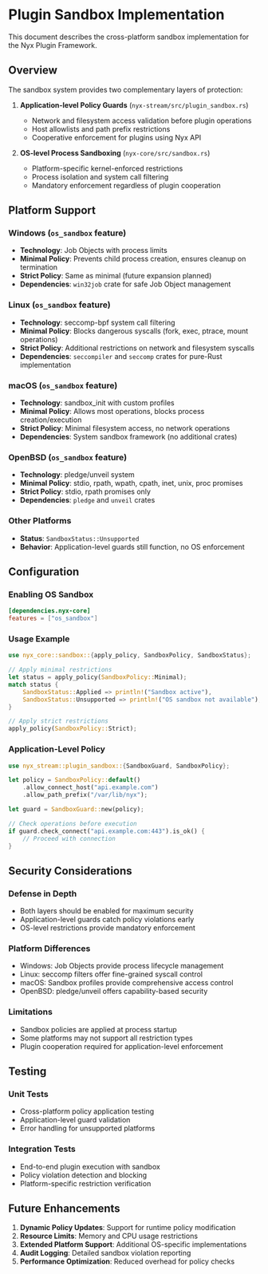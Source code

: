 # Plugin Sandbox Implementation

This document describes the cross-platform sandbox implementation for the Nyx Plugin Framework.

## Overview

The sandbox system provides two complementary layers of protection:

1. **Application-level Policy Guards** (`nyx-stream/src/plugin_sandbox.rs`)
   - Network and filesystem access validation before plugin operations
   - Host allowlists and path prefix restrictions
   - Cooperative enforcement for plugins using Nyx API

2. **OS-level Process Sandboxing** (`nyx-core/src/sandbox.rs`)
   - Platform-specific kernel-enforced restrictions
   - Process isolation and system call filtering
   - Mandatory enforcement regardless of plugin cooperation

## Platform Support

### Windows (`os_sandbox` feature)
- **Technology**: Job Objects with process limits
- **Minimal Policy**: Prevents child process creation, ensures cleanup on termination
- **Strict Policy**: Same as minimal (future expansion planned)
- **Dependencies**: `win32job` crate for safe Job Object management

### Linux (`os_sandbox` feature)
- **Technology**: seccomp-bpf system call filtering
- **Minimal Policy**: Blocks dangerous syscalls (fork, exec, ptrace, mount operations)
- **Strict Policy**: Additional restrictions on network and filesystem syscalls
- **Dependencies**: `seccompiler` and `seccomp` crates for pure-Rust implementation

### macOS (`os_sandbox` feature)
- **Technology**: sandbox_init with custom profiles
- **Minimal Policy**: Allows most operations, blocks process creation/execution
- **Strict Policy**: Minimal filesystem access, no network operations
- **Dependencies**: System sandbox framework (no additional crates)

### OpenBSD (`os_sandbox` feature)
- **Technology**: pledge/unveil system
- **Minimal Policy**: stdio, rpath, wpath, cpath, inet, unix, proc promises
- **Strict Policy**: stdio, rpath promises only
- **Dependencies**: `pledge` and `unveil` crates

### Other Platforms
- **Status**: `SandboxStatus::Unsupported`
- **Behavior**: Application-level guards still function, no OS enforcement

## Configuration

### Enabling OS Sandbox
```toml
[dependencies.nyx-core]
features = ["os_sandbox"]
```

### Usage Example
```rust
use nyx_core::sandbox::{apply_policy, SandboxPolicy, SandboxStatus};

// Apply minimal restrictions
let status = apply_policy(SandboxPolicy::Minimal);
match status {
    SandboxStatus::Applied => println!("Sandbox active"),
    SandboxStatus::Unsupported => println!("OS sandbox not available"),
}

// Apply strict restrictions
apply_policy(SandboxPolicy::Strict);
```

### Application-Level Policy
```rust
use nyx_stream::plugin_sandbox::{SandboxGuard, SandboxPolicy};

let policy = SandboxPolicy::default()
    .allow_connect_host("api.example.com")
    .allow_path_prefix("/var/lib/nyx");

let guard = SandboxGuard::new(policy);

// Check operations before execution
if guard.check_connect("api.example.com:443").is_ok() {
    // Proceed with connection
}
```

## Security Considerations

### Defense in Depth
- Both layers should be enabled for maximum security
- Application-level guards catch policy violations early
- OS-level restrictions provide mandatory enforcement

### Platform Differences
- Windows: Job Objects provide process lifecycle management
- Linux: seccomp filters offer fine-grained syscall control  
- macOS: Sandbox profiles provide comprehensive access control
- OpenBSD: pledge/unveil offers capability-based security

### Limitations
- Sandbox policies are applied at process startup
- Some platforms may not support all restriction types
- Plugin cooperation required for application-level enforcement

## Testing

### Unit Tests
- Cross-platform policy application testing
- Application-level guard validation
- Error handling for unsupported platforms

### Integration Tests
- End-to-end plugin execution with sandbox
- Policy violation detection and blocking
- Platform-specific restriction verification

## Future Enhancements

1. **Dynamic Policy Updates**: Support for runtime policy modification
2. **Resource Limits**: Memory and CPU usage restrictions
3. **Extended Platform Support**: Additional OS-specific implementations
4. **Audit Logging**: Detailed sandbox violation reporting
5. **Performance Optimization**: Reduced overhead for policy checks
